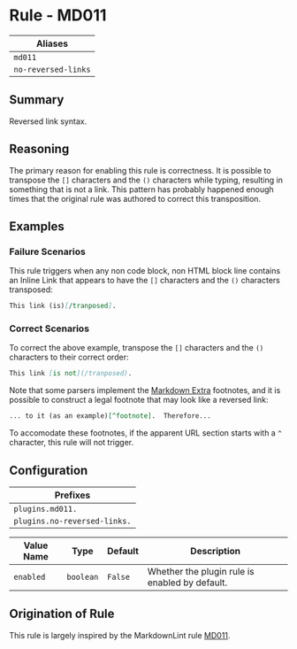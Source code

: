 # Rule - MD011

| Aliases |
| --- |
| `md011` |
| `no-reversed-links` |

## Summary

Reversed link syntax.

## Reasoning

The primary reason for enabling this rule is correctness.  It is
possible to transpose the `[]` characters and the `()` characters
while typing, resulting in something that is not a link.  This pattern
has probably happened enough times that the original rule was authored
to correct this transposition.

## Examples

### Failure Scenarios

This rule triggers when any non code block, non HTML block line
contains an Inline Link that appears to have the `[]` characters and
the `()` characters transposed:

```Markdown
This link (is)[/tranposed].
```

### Correct Scenarios

To correct the above example, transpose the `[]` characters and
the `()` characters to their correct order:

```Markdown
This link [is not](/tranposed).
```

Note that some parsers implement the
[Markdown Extra](https://en.wikipedia.org/wiki/Markdown_Extra)
footnotes, and it is possible to construct a legal footnote
that may look like a reversed link:

```Markdown
... to it (as an example)[^footnote].  Therefore...
```

To accomodate these footnotes, if the apparent URL section
starts with a `^` character, this rule will not trigger.

## Configuration

| Prefixes |
| --- |
| `plugins.md011.` |
| `plugins.no-reversed-links.` |

| Value Name | Type | Default | Description |
| -- | -- | -- | -- |
| `enabled` | `boolean` | `False` | Whether the plugin rule is enabled by default. |

## Origination of Rule

This rule is largely inspired by the MarkdownLint rule
[MD011](https://github.com/DavidAnson/markdownlint/blob/main/doc/Rules.md#md011---reversed-link-syntax).
